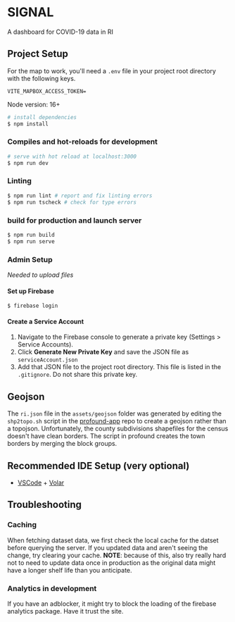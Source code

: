 # SIGNAL

A dashboard for COVID-19 data in RI

## Project Setup

For the map to work, you'll need a `.env` file in your project root directory with the following keys.
```
VITE_MAPBOX_ACCESS_TOKEN=
```

Node version: 16+

```bash
# install dependencies
$ npm install
```

### Compiles and hot-reloads for development
```bash
# serve with hot reload at localhost:3000
$ npm run dev
```

### Linting
```bash
$ npm run lint # report and fix linting errors
$ npm run tscheck # check for type errors
```

### build for production and launch server
```bash
$ npm run build
$ npm run serve
```

### Admin Setup

*Needed to upload files*

#### Set up Firebase
```
$ firebase login
```

#### Create a Service Account

1. Navigate to the Firebase console to generate a private key (Settings > Service Accounts).
2. Click **Generate New Private Key** and save the JSON file as `serviceAccount.json`
3. Add that JSON file to the project root directory. This file is listed in the `.gitignore`. Do not share this private key.

## Geojson
The `ri.json` file in the `assets/geojson` folder was generated by editing the `shp2topo.sh` script in the 
[profound-app](https://github.com/pph-collective/profound-app) repo to create a geojson rather than a topojson.
Unfortunately, the county subdivisions shapefiles for the census doesn't have clean borders. The script in profound
creates the town borders by merging the block groups.

## Recommended IDE Setup (very optional)

- [VSCode](https://code.visualstudio.com/) + [Volar](https://marketplace.visualstudio.com/items?itemName=johnsoncodehk.volar)

## Troubleshooting

### Caching

When fetching dataset data, we first check the local cache for the datset before querying the server. If you updated data and aren't seeing the change, try clearing your cache.  **NOTE**: because of this, also try really hard not to need to update data once in production as the original data might have a longer shelf life than you anticipate.

### Analytics in development

If you have an adblocker, it might try to block the loading of the firebase analytics package.  Have it trust the site.
